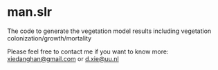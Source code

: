 # man.slr
The code to generate the vegetation model results
including vegetation colonization/growth/mortality

Please feel free to contact me if you want to know more:
xiedanghan@gmail.com or d.xie@uu.nl
